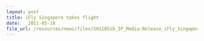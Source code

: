 ```yaml
---
layout: post
title: iFly Singapore takes flight
date:   2011-05-18
file_url: /resources/news/files/20110518_IP_Media-Release_iFly_Singapore_takes_flight.pdf
---
```

